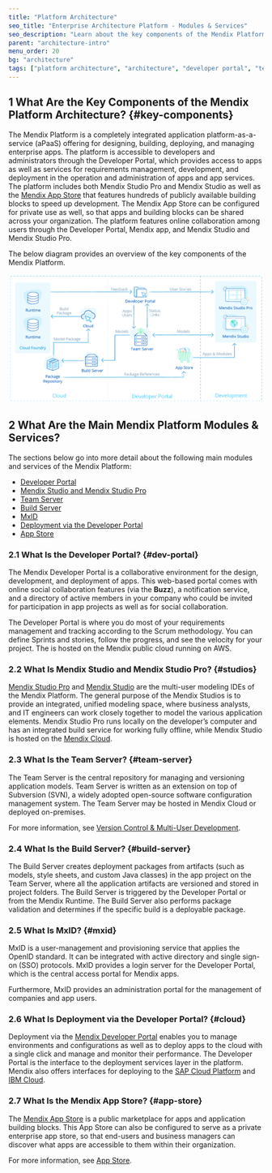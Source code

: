 ```yaml
---
title: "Platform Architecture"
seo_title: "Enterprise Architecture Platform - Modules & Services"
seo_description: "Learn about the key components of the Mendix Platform architecture: Developer Portal, Mendix Studio Pro, Mendix Studio, Team Server, & App Store."
parent: "architecture-intro"
menu_order: 20
bg: "architecture"
tags: ["platform architecture", "architecture", "developer portal", "team server", "deployment"]
---
```


## 1 What Are the Key Components of the Mendix Platform Architecture? {#key-components}

The Mendix Platform is a completely integrated application platform-as-a-service (aPaaS) offering for designing, building, deploying, and managing enterprise apps. The platform is accessible to developers and administrators through the Developer Portal, which provides access to apps as well as services for requirements management, development, and deployment in the operation and administration of apps and app services. The platform includes both Mendix Studio Pro and Mendix Studio as well as the [Mendix App Store](https://appstore.home.mendix.com/index3.html) that features hundreds of publicly available building blocks to speed up development. The Mendix App Store can be configured for private use as well, so that apps and building blocks can be shared across your organization. The platform features online collaboration among users through the Developer Portal, Mendix app, and Mendix Studio and Mendix Studio Pro.

The below diagram provides an overview of the key components of the Mendix Platform.

![Application Development Platform Architecture Overview](attachments/architecture-overview.png)

## 2 What Are the Main Mendix Platform Modules & Services?

The sections below go into more detail about the following main modules and services of the Mendix Platform:

* [Developer Portal](#dev-portal)
* [Mendix Studio and Mendix Studio Pro](#studios)
* [Team Server](#team-server)
* [Build Server](#build-server)
* [MxID](#mxid)
* [Deployment via the Developer Portal](#cloud)
* [App Store](#app-store)

### 2.1 What Is the Developer Portal? {#dev-portal}

The Mendix Developer Portal is a collaborative environment for the design, development, and deployment of apps. This web-based portal comes with online social collaboration features (via the **Buzz**), a notification service, and a directory of active members in your company who could be invited for participation in app projects as well as for social collaboration.

The Developer Portal is where you do most of your requirements management and tracking according to the Scrum methodology. You can define Sprints and stories, follow the progress, and see the velocity for your project. The is hosted on the Mendix public cloud running on AWS.

### 2.2 What Is Mendix Studio and Mendix Studio Pro? {#studios}

[Mendix Studio Pro](https://docs.mendix.com/refguide/modeling) and [Mendix Studio](https://docs.mendix.com/studio) are the multi-user modeling IDEs of the Mendix Platform. The general purpose of the Mendix Studios is to provide an integrated, unified modeling space, where business analysts, and IT engineers can work closely together to model the various application elements. Mendix Studio Pro runs locally on the developer’s computer and has an integrated build service for working fully offline, while Mendix Studio is hosted on the [Mendix Cloud](../app-capabilities/mendix-cloud-overview).

### 2.3 What Is the Team Server? {#team-server}

The Team Server is the central repository for managing and versioning application models. Team Server is written as an extension on top of Subversion (SVN), a widely adopted open-source software configuration management system. The Team Server may be hosted in Mendix Cloud or deployed on-premises.

For more information, see [Version Control & Multi-User Development](../app-lifecycle/version-control).

### 2.4 What Is the Build Server? {#build-server}

The Build Server creates deployment packages from artifacts (such as models, style sheets, and custom Java classes) in the app project on the Team Server, where all the application artifacts are versioned and stored in project folders. The Build Server is triggered by the Developer Portal or from the Mendix Runtime. The Build Server also performs package validation and determines if the specific build is a deployable package.

### 2.5 What Is MxID? {#mxid}

MxID is a user-management and provisioning service that applies the OpenID standard. It can be integrated with active directory and single sign-on (SSO) protocols. MxID provides a login server for the Developer Portal, which is the central access portal for Mendix apps.

Furthermore, MxID provides an administration portal for the management of companies and app users.

### 2.6 What Is Deployment via the Developer Portal? {#cloud}

Deployment via the [Mendix Developer Portal](../app-capabilities/mendix-cloud-features#cloud) enables you to manage environments and configurations as well as to deploy apps to the cloud with a single click and manage and monitor their performance. The Developer Portal is the interface to the deployment services layer in the platform. Mendix also offers interfaces for deploying to the [SAP Cloud Platform](../app-capabilities/strategic-partner-cloud#running-sap-cloud) and [IBM Cloud](../app-capabilities/strategic-partner-cloud#ibm-cloud).

### 2.7 What Is the Mendix App Store? {#app-store}

The [Mendix App Store](https://appstore.home.mendix.com/index3.html) is a public marketplace for apps and application building blocks. This App Store can also be configured to serve as a private enterprise app store, so that end-users and business managers can discover what apps are accessible to them within their organization.

For more information, see [App Store](../app-lifecycle/app-store).
